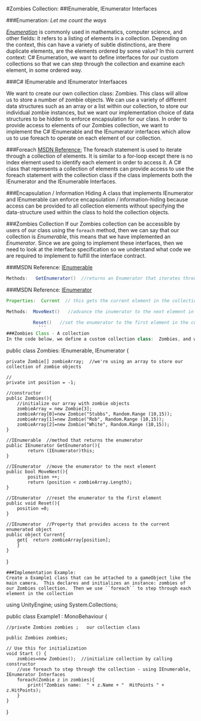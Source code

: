 #Zombies Collection: 
##IEnumerable, IEnumerator Interfaces

###Enumeration:  *Let me count the ways*

[*Enumeration*](https://en.wikipedia.org/wiki/Enumeration) is commonly used in mathematics, computer science, and other fields: it refers to a listing of elements in a collection.  Depending on the context, this can have a variety of subtle distinctions, are there duplicate elements, are the elements ordered by some value?  In this current context:  C# Enumeration, we want to define interfaces for our custom collections so that we can step through the collection and examine each element, in some ordered way. 

###C# IEnumerable and IEnumerator Interfaaces 

We want to create our own collection class:  Zombies.  This class will allow us to store a number of zombie objects.  We can use a variety of different data structures such as an array or a list within our collection, to store our individual zombie instances, but we want our implementation choice of data structures to be hidden to enforce encapsulation for our class. In order to provide access to elements of our Zombies collection, we want to implement the C# IEnumerable and the IEnumerator interfaces which allow us to use foreach to operate on each element of our collection.

###Foreach
[MSDN Reference:](https://msdn.microsoft.com/en-us/library/ttw7t8t6.aspx)   The foreach statement is used to iterate through a collection of elements.  It is similar to a for-loop except there is no index element used to identify each element in order to access it.  A C# class that represents a collection of elements can provide access to use the foreach statement with the collection class if the class implements both the IEnumerator and the IEnumerable Interfaces.  

###Encapsulation / Information Hiding
A class that implements IEnumerator and IEnumerable can enforce encapsulation / information-hiding because access can be provided to all collection elements without specifying the data-structure used within the class to hold the collection objects. 

###Zombies Collection
If our Zombies collection can be accessible by users of our class using the ``foreach`` method, then we can say that our collection is *Enumerable*, this means that we have implemented an *Enumerator*.  Since we are going to implement these interfaces, then we need to look at the interface specification so we understand what code we are required to implement to fulfill the interface contract.

###MSDN Reference:  [IEnumerable](https://msdn.microsoft.com/en-us/library/system.collections.ienumerable.aspx)

```java
Methods:   GetEnumerator()  //returns an Enumerator that iterates through a collection
```

###MSDN Reference:  [IEnumerator](https://msdn.microsoft.com/en-us/library/system.collections.ienumerator.aspx)

```java
Properties:  Current  // this gets the current element in the collection

Methods:  MoveNext()   //advance the inumerator to the next element in the collection

          Reset()   //set the enumerator to the first element in the collection
            ```
###Zombies Class - A collection
In the code below, we define a custom collection class:  Zombies, and we implement the IEnumerator and IEnumeration interfaces for this class.

```
public class Zombies: IEnumerable, IEnumerator {
	
	private Zombie[] zombieArray;  //we're using an array to store our collection of zombie objects

	//
	private int position = -1;
	
	//constructor
	public Zombies(){  
		//initialize our array with zombie objects
		zombieArray = new Zombie[3];
		zombieArray[0]=new Zombie("Stubbs", Random.Range (10,15));
		zombieArray[1]=new Zombie("Rob", Random.Range (10,15));
		zombieArray[2]=new Zombie("White", Random.Range (10,15));
	}
	
	//IEnumerable  //method that returns the enumerator
	public IEnumerator GetEnumerator(){
			return (IEnumerator)this;
	}
	
	//IEnumerator  //move the enumerator to the next element
	public bool MoveNext(){
			position ++;
			return (position < zombieArray.Length);
	}
	
	//IEnumerator  //reset the enumerator to the first element
	public void Reset(){
		position =0;
	}
	
	//IEnumerator  //Property that provides access to the current enumerated object
	public object Current{
		get{  return zombieArray[position];  
		}
	}
	
}
```
###Implementation Example:  
Create a Example1 class that can be attached to a gameObject like the main camera.  This declares and initializes an instance: zombies of our Zombies collection.  Then we use ``foreach`` to step through each element in the collection

```
using UnityEngine;
using System.Collections;

public class Example1 : MonoBehaviour {
	
	//private Zombies zombies ;   our collection class
	
	public Zombies zombies;
	
	// Use this for initialization
	void Start () {
		zombies=new Zombies();  //initialize collection by calling constructor
		//use foreach to step through the collection - using IEnumerable, IEnumerator Interfaces
		foreach(Zombie z in zombies){
			print("Zombies name:  " + z.Name + "  HitPoints " + z.HitPoints);
		}
	}
	
}
```